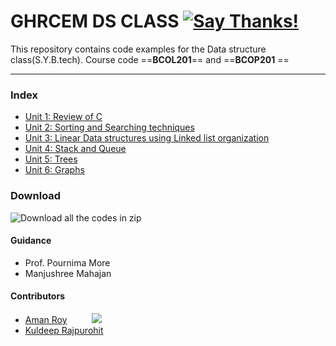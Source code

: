 # GHRCEM DS CLASS  [![Say Thanks!](https://img.shields.io/badge/Say%20Thanks-!-1EAEDB.svg)](https://saythanks.io/to/aman-roy)

This repository contains code examples for the Data structure class(S.Y.B.tech).
Course code ==**BCOL201**== and ==**BCOP201** ==
***
### Index
- [Unit 1: Review of C](https://github.com/aman-roy/GHRCEM-DS-CLASS/tree/master/UNIT_1)
- [Unit 2: Sorting and Searching techniques](https://github.com/aman-roy/GHRCEM-DS-CLASS/tree/master/UNIT_2)
- [Unit 3: Linear Data structures using Linked list organization](https://github.com/aman-roy/GHRCEM-DS-CLASS/tree/master/UNIT_3)
- [Unit 4: Stack and Queue](https://github.com/aman-roy/GHRCEM-DS-CLASS/tree/master/UNIT_4)
- [Unit 5: Trees](https://github.com/aman-roy/GHRCEM-DS-CLASS/tree/master/UNIT_5)
- [Unit 6: Graphs](https://github.com/aman-roy/GHRCEM-DS-CLASS/tree/master/UNIT_6)

### Download

![Download all the codes in zip](https://img.shields.io/badge/Click--to--Download-All--the--codes--in--zip-green.svg?longCache=true&style=for-the-badge)

#### Guidance
 - Prof. Pournima More 
 - Manjushree Mahajan

#### Contributors
 - [Aman Roy](http://amanroy.me) &nbsp;&nbsp;&nbsp;&nbsp;&nbsp;&nbsp;&nbsp;&nbsp; ![](https://img.shields.io/badge/%3C-Moderator-green.svg?longCache=true&style=flat)
 - [Kuldeep Rajpurohit](https://github.com/krrajpurohit)